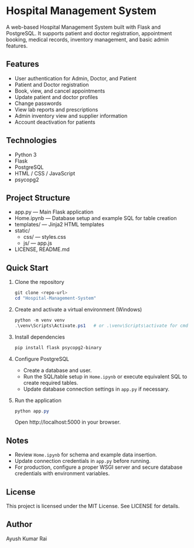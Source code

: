 # Hospital Management System

A web-based Hospital Management System built with Flask and PostgreSQL. It supports patient and doctor registration, appointment booking, medical records, inventory management, and basic admin features.

## Features

- User authentication for Admin, Doctor, and Patient
- Patient and Doctor registration
- Book, view, and cancel appointments
- Update patient and doctor profiles
- Change passwords
- View lab reports and prescriptions
- Admin inventory view and supplier information
- Account deactivation for patients

## Technologies

- Python 3
- Flask
- PostgreSQL
- HTML / CSS / JavaScript
- psycopg2

## Project Structure

- app.py — Main Flask application
- Home.ipynb — Database setup and example SQL for table creation
- templates/ — Jinja2 HTML templates
- static/
  - css/ — styles.css
  - js/ — app.js
- LICENSE, README.md

## Quick Start

1. Clone the repository

   ```powershell
   git clone <repo-url>
   cd "Hospital-Management-System"
   ```

2. Create and activate a virtual environment (Windows)

   ```powershell
   python -m venv venv
   .\venv\Scripts\Activate.ps1   # or .\venv\Scripts\activate for cmd
   ```

3. Install dependencies

   ```powershell
   pip install flask psycopg2-binary
   ```

4. Configure PostgreSQL

   - Create a database and user.
   - Run the SQL/table setup in `Home.ipynb` or execute equivalent SQL to create required tables.
   - Update database connection settings in `app.py` if necessary.

5. Run the application
   ```powershell
   python app.py
   ```
   Open http://localhost:5000 in your browser.

## Notes

- Review `Home.ipynb` for schema and example data insertion.
- Update connection credentials in `app.py` before running.
- For production, configure a proper WSGI server and secure database credentials with environment variables.

## License

This project is licensed under the MIT License. See LICENSE for details.

## Author

Ayush Kumar Rai
